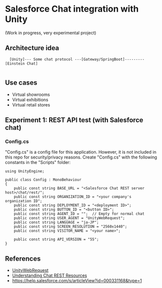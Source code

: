# Salesforce Chat integration with Unity

(Work in progress, very experimental project)

## Architecture idea

```
  [Unity]--- Some chat protocol ---[Gateway/SpringBoot]---------[Einstein Chat]
  
```

## Use cases

- Virtual showrooms
- Virtual exhibitions
- Virtual retail stores

## Experiment 1: REST API test (with Salesforce chat)

### Config.cs

"Config.cs" is a config file for this application. However, it is not included in this repo for security/privacy reasons. Create "Config.cs" with the following constants in the "Scripts" folder:

```
using UnityEngine;

public class Config : MonoBehaviour
{
    public const string BASE_URL = "<Salesforce Chat REST server host>/chat/rest/";
    public const string ORGANIZATION_ID = "<your company's organization ID";
    public const string DEPLOYMENT_ID = "<deployment ID>";
    public const string BUTTON_ID = "<button ID>";
    public const string AGENT_ID = "";  // Empty for normal chat
    public const string USER_AGENT = "UnityWebRequest";
    public const string LANGUAGE = "ja-JP";
    public const string SCREEN_RESOLUTION = "2560x1440";
    public const string VISITOR_NAME = "<your name>";

    public const string API_VERSION = "55";
}
```

## References

- [UnityWebRequest](https://docs.unity3d.com/2022.2/Documentation/ScriptReference/Networking.UnityWebRequest.html)
- [Understanding Chat REST Resources](https://developer.salesforce.com/docs/atlas.en-us.live_agent_rest.meta/live_agent_rest/live_agent_rest_understanding_resources.htm)
- https://help.salesforce.com/s/articleView?id=000331168&type=1

